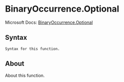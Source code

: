 ---
---

# BinaryOccurrence.Optional

Microsoft Docs: [BinaryOccurrence.Optional](https://docs.microsoft.com/en-us/powerquery-m/binaryoccurrence-optional)

## Syntax

```powerquery-m
Syntax for this function.
```

## About

About this function.

